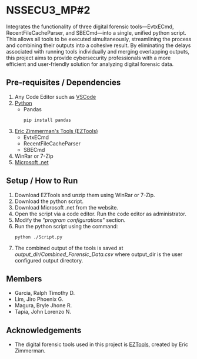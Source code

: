 # NSSECU3_MP#2
Integrates the functionality of three digital forensic tools—EvtxECmd, RecentFileCacheParser, and SBECmd—into a single, unified python script. This allows all tools to be executed simultaneously, streamlining the process and combining their outputs into a cohesive result. By eliminating the delays associated with running tools individually and merging overlapping outputs, this project aims to provide cybersecurity professionals with a more efficient and user-friendly solution for analyzing digital forensic data.

## Pre-requisites / Dependencies
1) Any Code Editor such as [VSCode](https://code.visualstudio.com/)
2) [Python](https://www.python.org/downloads/)
    - Pandas  
        ```
        pip install pandas
        ```
3) [Eric Zimmerman's Tools (EZTools)](https://ericzimmerman.github.io/#!index.md)
    - EvtxECmd 
    - RecentFileCacheParser
    - SBECmd
4) WinRar or 7-Zip
5) [Microsoft .net](https://dotnet.microsoft.com/en-us/download/dotnet/9.0)

## Setup / How to Run
1) Download EZTools and unzip them using WinRar or 7-Zip.
2) Download the python script.
3) Download Microsoft .net from the website.
4) Open the script via a code editor. Run the code editor as administrator.
5) Modify the *"program configurations"* section.
6) Run the python script using the command:  
    ```
    python ./Script.py
    ```
7) The combined output of the tools is saved at *output_dir/Combined_Forensic_Data.csv* where output_dir is the user configured output directory.

## Members
- Garcia, Ralph Timothy D.
- Lim, Jiro Phoenix G.
- Magura, Bryle Jhone R.
- Tapia, John Lorenzo N.

## Acknowledgements
- The digital forensic tools used in this project is [EZTools](https://ericzimmerman.github.io/#!index.md), created by Eric Zimmerman. 

